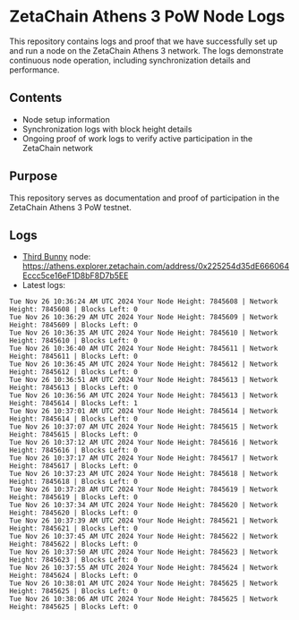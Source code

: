 # ZetaChain Athens 3 PoW Node Logs
This repository contains logs and proof that we have successfully set up and run a node on the ZetaChain Athens 3 network. The logs demonstrate continuous node operation, including synchronization details and performance.

## Contents
- Node setup information
- Synchronization logs with block height details
- Ongoing proof of work logs to verify active participation in the ZetaChain network

## Purpose
This repository serves as documentation and proof of participation in the ZetaChain Athens 3 PoW testnet.

## Logs

- [Third Bunny](https://thirdbunny.xyz/) node: https://athens.explorer.zetachain.com/address/0x225254d35dE666064Eccc5ce16eF1D8bF8D7b5EE
- Latest logs:
```
Tue Nov 26 10:36:24 AM UTC 2024 Your Node Height: 7845608 | Network Height: 7845608 | Blocks Left: 0
Tue Nov 26 10:36:29 AM UTC 2024 Your Node Height: 7845609 | Network Height: 7845609 | Blocks Left: 0
Tue Nov 26 10:36:35 AM UTC 2024 Your Node Height: 7845610 | Network Height: 7845610 | Blocks Left: 0
Tue Nov 26 10:36:40 AM UTC 2024 Your Node Height: 7845611 | Network Height: 7845611 | Blocks Left: 0
Tue Nov 26 10:36:45 AM UTC 2024 Your Node Height: 7845612 | Network Height: 7845612 | Blocks Left: 0
Tue Nov 26 10:36:51 AM UTC 2024 Your Node Height: 7845613 | Network Height: 7845613 | Blocks Left: 0
Tue Nov 26 10:36:56 AM UTC 2024 Your Node Height: 7845613 | Network Height: 7845614 | Blocks Left: 1
Tue Nov 26 10:37:01 AM UTC 2024 Your Node Height: 7845614 | Network Height: 7845614 | Blocks Left: 0
Tue Nov 26 10:37:07 AM UTC 2024 Your Node Height: 7845615 | Network Height: 7845615 | Blocks Left: 0
Tue Nov 26 10:37:12 AM UTC 2024 Your Node Height: 7845616 | Network Height: 7845616 | Blocks Left: 0
Tue Nov 26 10:37:17 AM UTC 2024 Your Node Height: 7845617 | Network Height: 7845617 | Blocks Left: 0
Tue Nov 26 10:37:23 AM UTC 2024 Your Node Height: 7845618 | Network Height: 7845618 | Blocks Left: 0
Tue Nov 26 10:37:28 AM UTC 2024 Your Node Height: 7845619 | Network Height: 7845619 | Blocks Left: 0
Tue Nov 26 10:37:34 AM UTC 2024 Your Node Height: 7845620 | Network Height: 7845620 | Blocks Left: 0
Tue Nov 26 10:37:39 AM UTC 2024 Your Node Height: 7845621 | Network Height: 7845621 | Blocks Left: 0
Tue Nov 26 10:37:45 AM UTC 2024 Your Node Height: 7845622 | Network Height: 7845622 | Blocks Left: 0
Tue Nov 26 10:37:50 AM UTC 2024 Your Node Height: 7845623 | Network Height: 7845623 | Blocks Left: 0
Tue Nov 26 10:37:55 AM UTC 2024 Your Node Height: 7845624 | Network Height: 7845624 | Blocks Left: 0
Tue Nov 26 10:38:01 AM UTC 2024 Your Node Height: 7845625 | Network Height: 7845625 | Blocks Left: 0
Tue Nov 26 10:38:06 AM UTC 2024 Your Node Height: 7845625 | Network Height: 7845625 | Blocks Left: 0
```
